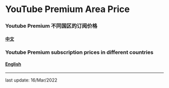 # YouTube Premium Area Price

### Youtube Premium 不同国区的订阅价格

#### [中文](https://github.com/ender-zhao/YT-Premium-Area-price/tree/main/Language/Chinese)

### Youtube Premium subscription prices in different countries

#### [English](https://github.com/ender-zhao/YT-Premium-Area-price/tree/main/Language/English)

****
last update: 16/Mar/2022
